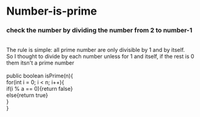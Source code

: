 # Number-is-prime
<h3>check the number by dividing the number from 2 to number-1</h3>
<br>
The rule is simple: all prime number are only divisible by 1 and by itself.<br>
So I thought to divide by each number unless for 1 and itself, if the rest is 0 them itsn't a prime number<br>
<br>
  public boolean isPrime(n){<br>
    for(int i = 0; i < n; i++){<br>
      if(i % a == 0){return false}<br>
      else{return true}<br>
    }<br>
  }
